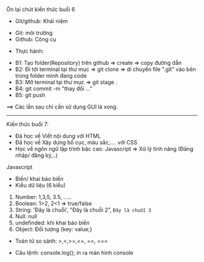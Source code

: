 Ôn lại chút kiến thức buổi 6

- Git/github: Khái niệm

* Git: môi trường
* Github: Công cụ

- Thực hành:

* B1: Tạo folder(Repository) trên github => create => copy đường dẫn
* B2: Đi tới terminal tại thư mục => git clone => di chuyển file ".git" vào bên trong folder mình đang code
* B3: Mở terminal tại thư mục => git stage .
* B4: git commit -m "thay đổi ..."
* B5: git push

==> Các lần sau chỉ cần sử dụng GUI là xong.

---

Kiến thức buổi 7:

- Đã học về Viết nội dung với HTML
- Đã học về Xây dựng bố cục, màu sắc,.... với CSS
- Học về ngôn ngữ lập trình bậc cao: Javascript => Xử lý tính năng (Đăng nhập/ đăng ký,..)

Javascript

- Biến/ khai báo biến
- Kiểu dữ liệu (6 kiểu)

1. Number: 1,3,5, 3.5, .....
2. Boolean: 1>2, 2<1 => true/false
3. String: 'Đây là chuỗi', "Đây là chuỗi 2", `Đây là chuỗi 3`
4. Null: null
5. undefinded: khi khai báo biến
6. Object: Đối tượng {key: value;}

- Toán tử so sánh: >,<,>=,<=, ==, ===

- Câu lệnh: console.log(); in ra màn hình console
